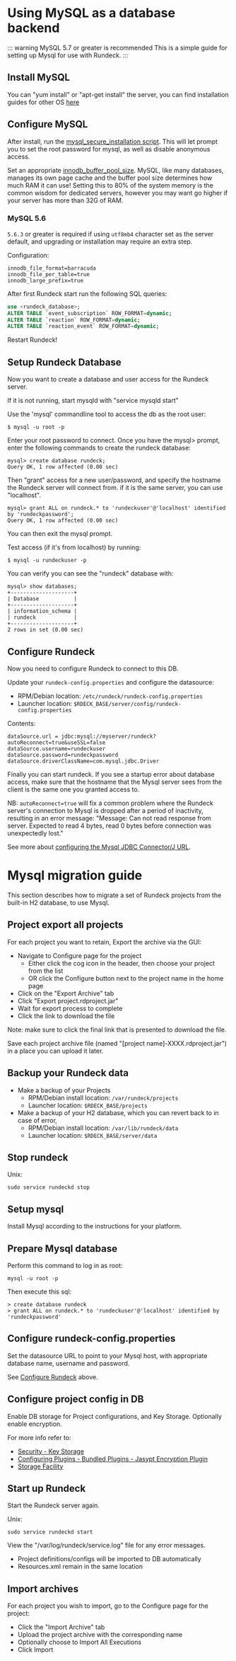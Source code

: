 # Using MySQL as a database backend
::: warning
MySQL 5.7 or greater is recommended
This is a simple guide for setting up Mysql for use with Rundeck.
:::

## Install MySQL

You can "yum install" or "apt-get install" the server, you can find installation guides for other OS [here](https://dev.mysql.com/doc/refman/5.7/en/installing.html)

## Configure MySQL

After install, run the [mysql_secure_installation script](https://dev.mysql.com/doc/refman/5.7/en/mysql-secure-installation.html). This will let prompt you to set the root password for mysql, as well as disable anonymous access.

Set an appropriate [innodb_buffer_pool_size](https://dev.mysql.com/doc/refman/5.7/en/innodb-buffer-pool-resize.html). MySQL, like many databases, manages
its own page cache and the buffer pool size determines how much RAM it can use! Setting this to 80% of the system memory is the common wisdom for dedicated
servers, however you may want go higher if your server has more than 32G of RAM.

### MySQL 5.6

`5.6.3` or greater is required if using `utf8mb4` character set as the server default, and upgrading or installation may require an extra step.

Configuration:

```properties
innodb_file_format=barracuda
innodb_file_per_table=true
innodb_large_prefix=true
```

After first Rundeck start run the following SQL queries:

```sql
use <rundeck_database>;
ALTER TABLE `event_subscription` ROW_FORMAT=dynamic;
ALTER TABLE `reaction` ROW_FORMAT=dynamic;
ALTER TABLE `reaction_event` ROW_FORMAT=dynamic;
```

Restart Rundeck!

## Setup Rundeck Database

Now you want to create a database and user access for the Rundeck server.

If it is not running, start mysqld with "service mysqld start"

Use the 'mysql' commandline tool to access the db as the root user:

    $ mysql -u root -p

Enter your root password to connect. Once you have the mysql> prompt, enter the following commands to create the rundeck database:

    mysql> create database rundeck;
    Query OK, 1 row affected (0.00 sec)

Then "grant" access for a new user/password, and specify the hostname the Rundeck server will connect from. if it is the same server, you can use "localhost".

    mysql> grant ALL on rundeck.* to 'rundeckuser'@'localhost' identified by 'rundeckpassword';
    Query OK, 1 row affected (0.00 sec)

You can then exit the mysql prompt.

Test access (if it's from localhost) by running:

    $ mysql -u rundeckuser -p

You can verify you can see the "rundeck" database with:

    mysql> show databases;
    +--------------------+
    | Database           |
    +--------------------+
    | information_schema |
    | rundeck            |
    +--------------------+
    2 rows in set (0.00 sec)

## Configure Rundeck

Now you need to configure Rundeck to connect to this DB.

Update your `rundeck-config.properties` and configure the datasource:

- RPM/Debian location: `/etc/rundeck/rundeck-config.properties`
- Launcher location: `$RDECK_BASE/server/config/rundeck-config.properties`

Contents:
```properties
dataSource.url = jdbc:mysql://myserver/rundeck?autoReconnect=true&useSSL=false
dataSource.username=rundeckuser
dataSource.password=rundeckpassword
dataSource.driverClassName=com.mysql.jdbc.Driver
```

Finally you can start rundeck. If you see a startup error about database access, make sure that the hostname that the Mysql server sees from the client is the same one you granted access to.

NB: `autoReconnect=true` will fix a common problem where the Rundeck server's connection to Mysql is dropped after a period of inactivity, resulting in an error message: "Message: Can not read response from server. Expected to read 4 bytes, read 0 bytes before connection was unexpectedly lost."

See more about [configuring the Mysql JDBC Connector/J URL](https://dev.mysql.com/doc/connector-j/5.1/en/connector-j-reference-configuration-properties.html).

# Mysql migration guide

This section describes how to migrate a set of Rundeck projects from
the built-in H2 database, to use Mysql.

## Project export all projects

For each project you want to retain, Export the archive via the GUI:

- Navigate to Configure page for the project
  - Either click the cog icon in the header, then choose your project from the list
  - OR click the Configure button next to the project name in the home page
- Click on the "Export Archive" tab
- Click "Export project.rdproject.jar"
- Wait for export process to complete
- Click the link to download the file

Note: make sure to click the final link that is presented to download the file.

Save each project archive file (named "[project name]-XXXX.rdproject.jar")
in a place you can upload it later.

## Backup your Rundeck data

- Make a backup of your Projects
  - RPM/Debian install location: `/var/rundeck/projects`
  - Launcher location: `$RDECK_BASE/projects`
- Make a backup of your H2 database, which you can revert back to in case of error,
  - RPM/Debian install location: `/var/lib/rundeck/data`
  - Launcher location: `$RDECK_BASE/server/data`

## Stop rundeck

Unix:

    sudo service rundeckd stop

## Setup mysql

Install Mysql according to the instructions for your platform.

## Prepare Mysql database

Perform this command to log in as root:

    mysql -u root -p

Then execute this sql:

    > create database rundeck
    > grant ALL on rundeck.* to 'rundeckuser'@'localhost' identified by 'rundeckpassword'

## Configure rundeck-config.properties

Set the datasource URL to point to your Mysql host, with appropriate database name,
username and password.

See [Configure Rundeck](#configure-rundeck) above.

## Configure project config in DB

Enable DB storage for Project configurations, and Key Storage. Optionally enable encryption.

For more info refer to:

- [Security - Key Storage](/administration/security/key-storage.md)
- [Configuring Plugins - Bundled Plugins - Jasypt Encryption Plugin](/administration/configuration/plugins/bundled-plugins.md#jasypt-encryption-plugin)
- [Storage Facility](/administration/configuration/storage-facility.md)

## Start up Rundeck

Start the Rundeck server again.

Unix:

    sudo service rundeckd start

View the "/var/log/rundeck/service.log" file for any error messages.

- Project definitions/configs will be imported to DB automatically
- Resources.xml remain in the same location

## Import archives

For each project you wish to import, go to the Configure page for the project:

- Click the "Import Archive" tab
- Upload the project archive with the corresponding name
- Optionally choose to Import All Executions
- Click Import
